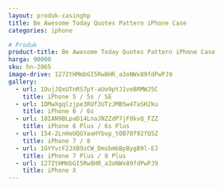 ```yaml
---
layout: produk-casinghp
title: Be Awesome Today Quotes Pattern iPhone Case
categories: iphone

# Produk
product-title: Be Awesome Today Quotes Pattern iPhone Case
harga: 90000
sku: hn-2065
image-drive: 127ZtHMmbGI5Rw8HR_a3oNWx89fdPwPJ9
gallery:
  - url: 1DujJQxUTnRS7pY-aUo9pYJ1veBRMWJ5C
    title: iPhone 5 / 5s / SE
  - url: 1DMwXgqlzjpe3RUf3UTzJMBSw4TaSH2ku
    title: iPhone 6 / 6s
  - url: 10IAN9BLpaD14LnaJNZZdP7jF0kvQ_FZZ
    title: iPhone 6 Plus / 6s Plus
  - url: 154-2LnHeUQGYaaHYbvp_tOB78f92fQ5Z
    title: iPhone 7 / 8
  - url: 1GYYvcF2JXB9zCW_DmsbmbBpBygB9l-EJ
    title: iPhone 7 Plus / 8 Plus
  - url: 127ZtHMmbGI5Rw8HR_a3oNWx89fdPwPJ9
    title: iPhone X
---
```

